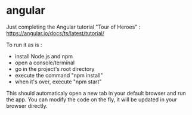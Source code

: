 # angular
Just completing the Angular tutorial "Tour of Heroes" : https://angular.io/docs/ts/latest/tutorial/

To run it as is :
- install Node.js and npm
- open a console/terminal
- go in the project's root directory
- execute the command "npm install"
- when it's over, execute "npm start"

This should automaticaly open a new tab in your default browser and run the app. You can modify the code on the fly, it will be updated in your browser directly.
